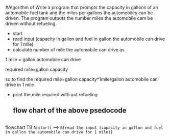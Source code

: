 #Algorithm of
Write a program that prompts the capacity in gallons of an automobile fuel tank and the miles per gallons
the automobiles can be driven. The program outputs the number miles the automobile cam be driven
without refueling.

* start
* read input (capacity in gallon and fuel in gallon the automobile can drive for 1 mile)
* calculate number of mile the automobile can drive as
  
 1 mile = gallon automobile can drive
  
  required mile=gallon capacity
  
  so to find the required mile=gallon capacity*1mile/gallon automobile can drive in 1 mile
  * print the mile required with out refueling

    ## flow chart of the above psedocode
    ```mermaid
   flowchart TB
  `A[start]`
  -->
  `B[read the input (capacity in gallon and fuel in gallon the automobile can drive for 1 mile)]`
  ```
